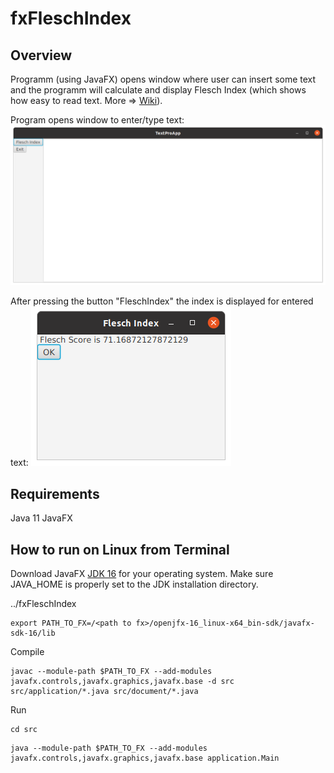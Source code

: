 # fxFleschIndex
## Overview
Programm (using JavaFX) opens window where user can insert some text and the programm will calculate and display Flesch Index (which shows how easy to read text. More => [Wiki](https://en.wikipedia.org/wiki/Flesch%E2%80%93Kincaid_readability_tests)).

Program opens window to enter/type text:
![alt text](https://github.com/OlgaYatsenko/fxFleschIndex/blob/master/windowToEnterText.png "Logo Title Text 1")

After pressing the button "FleschIndex" the index is displayed for entered text:
![alt text](https://github.com/OlgaYatsenko/fxFleschIndex/blob/master/FleschIndexDisplayed.png "Logo Title Text 1")


## Requirements
Java 11
JavaFX

## How to run on Linux from Terminal
Download JavaFX [JDK 16](https://gluonhq.com/products/javafx/) for your operating system. Make sure JAVA_HOME is properly set to the JDK installation directory.

../fxFleschIndex

```
export PATH_TO_FX=/<path to fx>/openjfx-16_linux-x64_bin-sdk/javafx-sdk-16/lib
```
Compile

```
javac --module-path $PATH_TO_FX --add-modules javafx.controls,javafx.graphics,javafx.base -d src src/application/*.java src/document/*.java
```
Run
 ```
cd src
```
 ```
 java --module-path $PATH_TO_FX --add-modules javafx.controls,javafx.graphics,javafx.base application.Main

```
